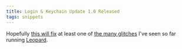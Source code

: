 ```yaml
---
title: Login & Keychain Update 1.0 Released
tags: snippets
---
```


Hopefully [this will fix](http://www.macrumors.com/2007/10/28/login-and-keychain-update-1-0-released/) at least one of [the many glitches](http://www.wincent.com/a/about/wincent/weblog/archives/2007/10/on_leopards_sta.php) I've seen so far running [Leopard](http://www.wincent.com/wiki/Leopard).
